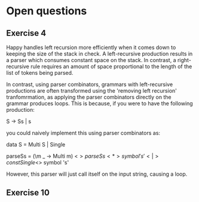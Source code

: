 # Open questions

## Exercise 4

Happy handles left recursion more efficiently when it comes down to keeping the size of the stack in check. A left-recursive production results in a parser which consumes constant space on the stack. In contrast, a right-recursive rule requires an amount of space proportional to the length of the list of tokens being parsed.

In contrast, using parser combinators, grammars with left-recursive productions are often transformed using the 'removing left recursion' tranfomrmation, as applying the parser combinators directly on the grammar produces loops. This is because, if you were to have the following production:

  S -> Ss | s

you could naively implement this using parser combinators as:

data S = Multi S | Single

parseSs = (\m _ -> Multi m) <$> parseSs <*> symbol 's'
      <|> const Single <$> symbol 's'

However, this parser will just call itself on the input string, causing a loop.


## Exercise 10
